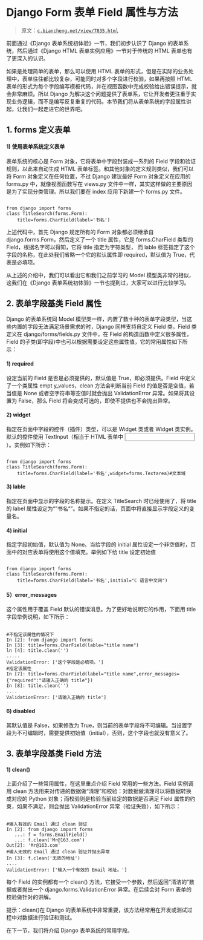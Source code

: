 # Django Form 表单 Field 属性与方法

> 原文：[`c.biancheng.net/view/7835.html`](http://c.biancheng.net/view/7835.html)

前面通过《Django 表单系统初体验》一节，我们初步认识了 Django 的表单系统，然后通过《Django HTML 表单实例应用》一节对于传统的 HTML 表单也有了更深入的认识。

如果是处理简单的表单，那么可以使用 HTML 表单的形式，但是在实际的业务处理中，表单往往都比较复杂，可能同时对多个字段进行校验，如果再按照 HTML 表单的形式为每个字段编写模板代码，并在视图函数中完成校验给出错误提示，就会非常麻烦。所以 Django 为解决这个问题提供了表单系，它让开发者更注重于实现业务逻辑，而不是编写反复重复的代码。本节我们将从表单系统的字段属性讲起，让我们一起走进它的世界吧。

## 1\. forms 定义表单

#### 1) 使用表单系统定义表单

表单系统的核心是 Form 对象，它将表单中字段封装成一系列的 Field 字段和验证规则，以此来自动生成 HTML 表单标签。和其他对象的定义规则类似，我们可以将 Form 对象定义在任何位置，不过 Django 建议最好 Form 对象定义在应用的 forms.py 中，就像视图函数写在 views.py 文件中一样，其实这样做的主要原因是为了实现分类管理。所以我们要在 index 应用下新建一个 forms.py 文件。

```

from django import forms
class TitleSearch(forms.Form):
    title=forms.CharField(label='书名')
```

上述代码中，首先 Django 规定所有的 Form 对象都必须继承自 django.forms.Form，然后定义了一个 title 属性，它是 forms.CharField 类型的 Field，根据名字可以得知，它将 title 指定为字符类型， 而 lable 标签指定了这个字段的名称，在此处我们省略一个它的默认属性即 required，默认值为 True，代表是必填项。

从上述的介绍中，我们可以看出它和我们之前学习的 Model 模型类非常的相似，这我们在《Django 表单系统初体验》一节也提到过，大家可以进行比较学习。

## 2\. 表单字段基类 Field 属性

Django 的表单系统同 Model 模型类一样，内置了数十种的表单字段类型，当这些内置的字段无法满足场景需求的时，Django 同样支持自定义 Field 类。Field 类定义在 django/forms/fields.py 文件中，在 Field 的构造函数中定义很多属性，Field 的子类(即字段)中也可以根据需要设定这些属性值，它的常用属性如下所示：

#### 1) required

设定当前的 Field 是否是必须提供的，默认值是 True，即必须提供。Field 中定义了一个类属性 empt y_values，clean 方法会判断当前 Field 的值是否是空值，若当值是 None 或者空字符串等空值时就会抛出 ValidationError 异常。如果将其设置为 False，那么 Field 将会变成可选的，即使不提供也不会抛出异常。

#### 2) widget

指定在页面中字段的控件（插件）类型，可以是 Widget 类或者 Widget 类实例。默认的控件使用 TextInput（相当于 HTML 表单中 <input type="text">）。实例如下所示：

```

from django import forms
class TitleSearch(forms.Form):
    title=forms.CharField(label='书名',widget=forms.Textarea)#文本域
```

#### 3) lable

指定在页面中显示的字段的名称提示。在定义 TitleSearch 时已经使用了，将 title 的 label 属性设定为“”书名“”。如果不指定的话，页面中将直接显示字段定义的变量名。

#### 4) initial

指定字段初始值，默认值为 None。当给字段的 initial 属性设定一个非空值时，页面中的对应表单将使用这个值填充。举例如下给 title 设定初始值

```

from django import forms
class TitleSearch(forms.Form):
    title=forms.CharField(label='书名',initial="C 语言中文网")
```

#### 5）error_messages

这个属性用于覆盖 Field 默认的错误消息。为了更好地说明它的作用，下面用 title 字段举例说明，如下所示：

```

#不指定该属性的情况下
In [2]: from django import forms
In [3]: title=forms.CharField(lable="title name")
ln [4]: title.clean('')
.....
ValidationError: ['这个字段是必填项。']
#指定该属性
In [7]: title=forms.CharField(label="title name",error_messages={"required":"请输入正确的 title"})
In [8]: title.clean('')
....
ValidationError: ['请输入正确的 title']
```

#### 6) disabled

其默认值是 False，如果修改为 True，则当前的表单字段将不可编辑。当设置字段为不可编辑时，需要提供初始值（initial），否则，这个字段也就没有意义了。

## 3\. 表单字段基类 Field 方法

#### 1) clean()

上面介绍了一些常用属性，在这里重点介绍 Field 常用的一些方法。Field 实例调用 clean 方法用来对传递的数据做“清理”和校验：对数据做清理可以将数据转换成对应的 Python 对象；而校验则是检验当前给定的数据是否满足 Field 属性的约束，如果不满足，则会抛出 ValidationError 异常（验证失败），如下所示：

```

#输入有效的 Email 通过 clean 验证
In [2]: from django import forms
   ...: f = forms.EmailField()
   ...: f.clean('Mr@163.com')
Out[2]: 'Mr@163.com'
#输入无效的 Email 通过 clean 验证并抛出异常
In [3]: f.clean('无效的地址')
....
ValidationError: ['输入一个有效的 Email 地址。']
```

每个 Field 的实例都有一个 clean() 方法，它接受一个参数，然后返回“清洁的”数据或者抛出一个 django.forms.ValidationError 异常。在后续会对 Form 表单的校验做针对的讲解。

提示：clean()在 Django 的表单系统中非常重要，该方法经常用在开发或测试过程中对数据进行验证和测试。

在下一节，我们将介绍 Django 表单系统的常用字段。